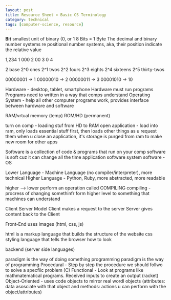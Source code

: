 ```yaml
---
layout: post
title: Resource Sheet » Basic CS Terminology
category: technical
tags: [computer-science, resource]
---
```


<!-- more -->

**Bit** smallest unit of binary (0, or 1
8 Bits = 1 Byte
The decimal and binary number systems re positional number systems, aka, their position indicate the relative value

1,234
1 000
2 00
3 0
4

2 base
2^0 ones
2^1 twos
2^2 fours
2^3 eights
2^4 sixteens
2^5 thirty-twos

00000001 -> 1
00000010 -> 2
00000011 -> 3
00001010 -> 10

Hardware - desktop, tablet, smartphone
Hardware must run programs
Programs need to written in a way that comps understand
Operating System - help all other computer programs work, provides interface between hardware and software

RAM/vrtual memory (temp)
ROM/HD (permanent)

turn on comp - loading stuf from HD to RAM
open application - load into ram, only loads essential stuff first, then loads other things as u request them
when u close an application, it's storage is purged from ram to make new room for other apps

Software is a collection of code & programs that run on your comp
software is soft cuz it can change all the time
application software
system software - OS

Lower Language - Machine Language (no compiler/interpreter), more technical
Higher Language - Python, Ruby, more abstracted, more readable

higher --> lower
perform an operation called COMPILING
compiling - procress of changing somethinfr form higher level to something that machines can understand

Client Server Model
Client makes a request to the server
Server gives content back to the Client

Front-End uses images (html, css, js)

html is a markup language that builds the structure of the website
css styling language that tells the browser how to look

backend (server side languages)

paradigm is the way of doing something
programming paradigm is the way of programming
Procedural - Step by step the procedure we should follwo to solve a specfiic problem (C)
Functional - Look at programs like mathmatematical programs. Received inputs to create an output (racket)
Object-Oriented - uses code objects to mirror real wordl objects (attributes: data asosciate with that object and methods: actions u can perform with the object/attributes)

